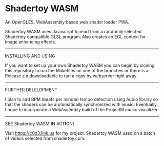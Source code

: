 # Shadertoy WASM


An OpenGLES, WebAssembly based web shader loader PWA.

Shadertoy WASM uses Javascript to read from a randomly selected Shadertoy compatible GLSL program. Also creates an EGL context for image enhancing effects.


----

INSTALLING AND USING

If you want to set up your own Shadertoy WASM you can begin by cloning this repository to run the Makefiles on one of the branches or there is a Release zip downloadable to run a copy by webserver right away.

----

FURTHER DELELOPMENT

I plan to add BPM (beats per minute) tempo detection using Aubio library so that the shaders can be arutomatically synchronized with music. Eventually I hope to incorporate a WebAssembly build of the ProjectM music visualizer.

----

SEE Shadertoy WASM IN ACTION!

Visit https://c0d3.1ink.us for my project. Shadertoy WASM used on a batch of videos selected from shadertoy.com.
